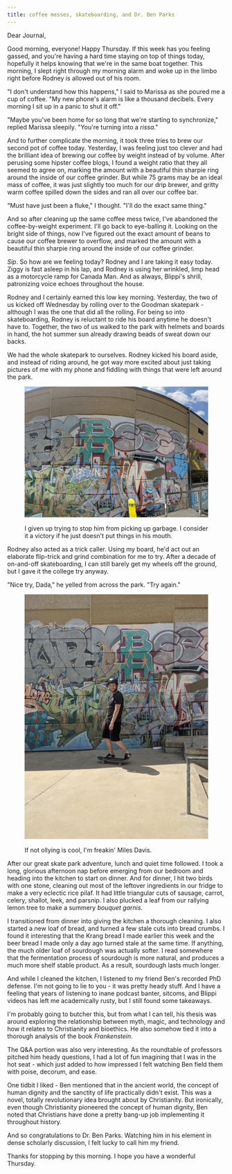 ```yaml
---
title: coffee messes, skateboarding, and Dr. Ben Parks
---
```


Dear Journal,

Good morning, everyone!  Happy Thursday.  If this week has you feeling
gassed, and you're having a hard time staying on top of things today,
hopefully it helps knowing that we're in the same boat together.  This
morning, I slept right through my morning alarm and woke up in the
limbo right before Rodney is allowed out of his room.

"I don't understand how this happens," I said to Marissa as she poured
me a cup of coffee.  "My new phone's alarm is like a thousand
decibels.  Every morning I sit up in a panic to shut it off."

"Maybe you've been home for so long that we're starting to
synchronize," replied Marissa sleepily.  "You're turning into a
_rissa_."

And to further complicate the morning, it took three tries to brew our
second pot of coffee today.  Yesterday, I was feeling just too clever
and had the brilliant idea of brewing our coffee by weight instead of
by volume.  After perusing some hipster coffee blogs, I found a weight
ratio that they all seemed to agree on, marking the amount with a
beautiful thin sharpie ring around the inside of our coffee grinder.
But while 75 grams may be an ideal mass of coffee, it was just
slightly too much for our drip brewer, and gritty warm coffee spilled
down the sides and ran all over our coffee bar.

"Must have just been a fluke," I thought.  "I'll do the exact same
thing."

And so after cleaning up the same coffee mess twice, I've abandoned
the coffee-by-weight experiment.  I'll go back to eye-balling it.
Looking on the bright side of things, now I've figured out the exact
amount of beans to cause our coffee brewer to overflow, and marked the
amount with a beautiful thin sharpie ring around the inside of our
coffee grinder.

_Sip_.  So how are we feeling today?  Rodney and I are taking it easy
today.  Ziggy is fast asleep in his lap, and Rodney is using her
wrinkled, limp head as a motorcycle ramp for Canada Man.  And as
always, Blippi's shrill, patronizing voice echoes throughout the
house.

Rodney and I certainly earned this low key morning.  Yesterday, the
two of us kicked off Wednesday by rolling over to the Goodman
skatepark - although I was the one that did all the rolling.  For
being so into skateboarding, Rodney is reluctant to ride his board
anytime he doesn't have to.  Together, the two of us walked to the
park with helmets and boards in hand, the hot summer sun already
drawing beads of sweat down our backs.

We had the whole skatepark to ourselves.  Rodney kicked his board
aside, and instead of riding around, he got way more excited about
just taking pictures of me with my phone and fiddling with things that
were left around the park.

<figure>
  <a href="/images/skatepark-grafiti.jpg">
    <img alt="skatepark grafiti" src="/images/skatepark-grafiti.jpg"/>
  </a>
  <figcaption>
    <p>I
given up trying to stop him from picking up garbage.  I consider it a
victory if he just doesn't put things in his mouth.</p>
  </figcaption>
</figure>

Rodney also acted as a trick caller.  Using my board, he'd act out an
elaborate flip-trick and grind combination for me to try.  After a
decade of on-and-off skateboarding, I can still barely get my wheels
off the ground, but I gave it the college try anyway.

"Nice try, Dada," he yelled from across the park.  "Try again."

<figure>
  <a href="/images/skateboarding.jpg">
    <img alt="skateboarding" src="/images/skateboarding.jpg"/>
  </a>
  <figcaption>
    <p>If not ollying is cool, I'm freakin' Miles Davis.</p>
  </figcaption>
</figure>

After our great skate park adventure, lunch and quiet time followed.
I took a long, glorious afternoon nap before emerging from our bedroom
and heading into the kitchen to start on dinner.  And for dinner, I
hit two birds with one stone, cleaning out most of the leftover
ingredients in our fridge to make a very eclectic rice pilaf.  It had
little triangular cuts of sausage, carrot, celery, shallot, leek, and
parsnip.  I also plucked a leaf from our rallying lemon tree to make a
summery _bouquet garnis_.

I transitioned from dinner into giving the kitchen a thorough
cleaning.  I also started a new loaf of bread, and turned a few stale
cuts into bread crumbs.  I found it interesting that the Krang bread I
made earlier this week and the beer bread I made only a day ago turned
stale at the same time.  If anything, the much older loaf of sourdough
was actually softer.  I read somewhere that the fermentation process
of sourdough is more natural, and produces a much more shelf stable
product.  As a result, sourdough lasts much longer.

And while I cleaned the kitchen, I listened to my friend Ben's
recorded PhD defense.  I'm not going to lie to you - it was pretty
heady stuff.  And I have a feeling that years of listening to inane
podcast banter, sitcoms, and Blippi videos has left me academically
rusty, but I still found some takeaways.

I'm probably going to butcher this, but from what I can tell, his
thesis was around exploring the relationship between myth, magic, and
technology and how it relates to Christianity and bioethics.  He also
somehow tied it into a thorough analysis of the book _Frankenstein_.

The Q&A portion was also very interesting.  As the roundtable of
professors pitched him heady questions, I had a lot of fun imagining
that I was in the hot seat - which just added to how impressed I felt
watching Ben field them with poise, decorum, and ease.

One tidbit I liked - Ben mentioned that in the ancient world, the
concept of human dignity and the sanctity of life practically didn't
exist.  This was a novel, totally revolutionary idea brought about by
Christianity.  But ironically, even though Christianity pioneered the
concept of human dignity, Ben noted that Christians have done a pretty
bang-up job implementing it throughout history.

And so congratulations to Dr. Ben Parks.  Watching him in his element
in dense scholarly discussion, I felt lucky to call him my friend.

Thanks for stopping by this morning.  I hope you have a wonderful
Thursday.
